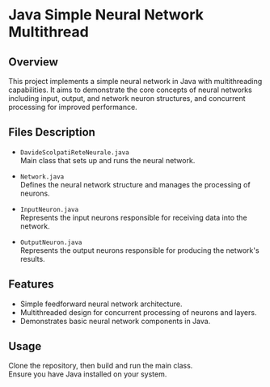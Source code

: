 # Java Simple Neural Network Multithread

## Overview
This project implements a simple neural network in Java with multithreading capabilities. It aims to demonstrate the core concepts of neural networks including input, output, and network neuron structures, and concurrent processing for improved performance.

## Files Description

- `DavideScolpatiReteNeurale.java`  
  Main class that sets up and runs the neural network.

- `Network.java`  
  Defines the neural network structure and manages the processing of neurons.

- `InputNeuron.java`  
  Represents the input neurons responsible for receiving data into the network.

- `OutputNeuron.java`  
  Represents the output neurons responsible for producing the network's results.

## Features

- Simple feedforward neural network architecture.
- Multithreaded design for concurrent processing of neurons and layers.
- Demonstrates basic neural network components in Java.

## Usage

Clone the repository, then build and run the main class.  
Ensure you have Java installed on your system.
